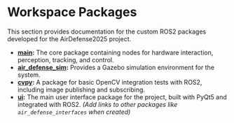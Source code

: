# Workspace Packages

This section provides documentation for the custom ROS2 packages developed for the AirDefense2025 project.

*   **[main](./main.md):** The core package containing nodes for hardware interaction, perception, tracking, and control.
*   **[air_defense_sim](./air_defense_sim.md):** Provides a Gazebo simulation environment for the system.
*   **[cvpy](./cvpy.md):** A package for basic OpenCV integration tests with ROS2, including image publishing and subscribing.
*   **[ui](./ui.md):** The main user interface package for the project, built with PyQt5 and integrated with ROS2.
*(Add links to other packages like `air_defense_interfaces` when created)*